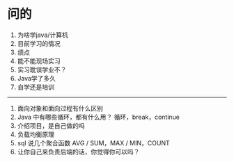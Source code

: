 # 问的

1. 为啥学java/计算机
2. 目前学习的情况
3. 绩点
4. 能不能现场实习
5. 实习耽误学业不？
6. Java学了多久
7. 自学还是培训

---

1. 面向对象和面向过程有什么区别
2. Java 中有哪些循环，都有什么用？ 循环，break，continue
3. 介绍项目，是自己做的吗
4. 负载均衡原理
5. sql 说几个聚合函数 AVG / SUM，MAX / MIN，COUNT
6. 让你自己来负责后端的话，你觉得你可以吗？


